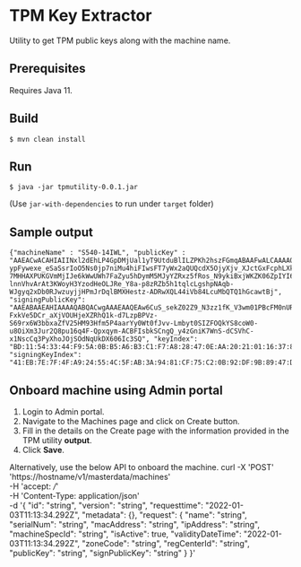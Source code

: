 # TPM Key Extractor

Utility to get TPM public keys along with the machine name.

## Prerequisites

Requires Java 11.

## Build
```
$ mvn clean install
```

## Run
```
$ java -jar tpmutility-0.0.1.jar
```
(Use `jar-with-dependencies` to run under `target` folder)

## Sample output

```
{"machineName" : "S540-14IWL", "publicKey" : "AAEACwACAHIAIINxl2dEhLP4GpDMjUal1yT9UtduBlILZPKh2hszFGmqABAAFwALCAAAAQABAQDiSa_AdVmDrj-ypFywexe_eSaSsrIoO5Ns0jp7niMu4hiFIwsFT7yWx2aQUQcdX5OjyXjv_XJctGxFcphLXke5fwAoW6BsbeM__1Mlhq9YvdMKlwMjhKcd-7MHHAXPUKGVmMjIJe6kWwUWh7FaZyu5hDymM5MJyYZRxz5fRos_N9ykiBxjWKZK06ZpIYI6Tj9rUNZ6HAdbJH2RmBHuO0knpbXdB-lnnVhvArAt3KWoyH3YzodHeOLJRe_Y8a-p8zRZb5h1tqlcLgshpNAqb-WJgyq2xDb0RJwzuyjjHPmJrDqlBMXHestz-ADRwXQL44iVb84LcuMbQTQ1hGcawtBj", "signingPublicKey": "AAEABAAEAHIAAAAQABQACwgAAAEAAQEAw6CuS_sekZ02Z9_N3zz1fK_V3wm01PBcFM0nURerczjO2wqIxfmXpQQql3_S819nj_MwtkZ8K2ja0MRUJzJrmmbgBreFIGTa7Zhl9uAdzKghAA5hEaXV1YcxIl8m72vZpVX_dgqYzU8dccfRChsA-FxkVe5DCr_aXjVOUHjeXZRhQ1k-d7LzpBPVz-S69rx6W3bbxaZfV25HM93Hfm5P4aarYy0Wt0fJvv-Lmbyt0SIZFOQkYS8coW0-u8OiXm3Jur2Q8pu16q4F-Qpxqym-ACBFIsbkSCngQ_y4zGniK7WnS-dCSVhC-x1NscCq3PyXhoJOjSOdNqUkDX606Ic3SQ", "keyIndex": "BD:11:54:33:44:F9:5A:0B:B5:A6:B3:C1:F7:A8:28:47:0E:AA:20:21:01:16:37:89:D1:9C:8D:EC:96:5D:F5:A6", "signingKeyIndex": "41:EB:7E:7F:4F:A9:24:55:4C:5F:AB:3A:94:81:CF:75:C2:0B:92:DF:9B:89:47:D1:AD:B0:84:7A:F7:65:6A:88"}
```

## Onboard machine using Admin portal
1. Login to Admin portal.
2. Navigate to the Machines page and click on Create button.
3. Fill in the details on the Create page with the information provided in the TPM utility **output**.
4. Click **Save**.

Alternatively, use the below API to onboard the machine.
curl -X 'POST' \
  'https://hostname/v1/masterdata/machines' \
  -H 'accept: */*' \
  -H 'Content-Type: application/json' \
  -d '{
  "id": "string",
  "version": "string",
  "requesttime": "2022-01-03T11:13:34.292Z",
  "metadata": {},
  "request": {
    "name": "string",
    "serialNum": "string",
    "macAddress": "string",
    "ipAddress": "string",
    "machineSpecId": "string",
    "isActive": true,
    "validityDateTime": "2022-01-03T11:13:34.292Z",
    "zoneCode": "string",
    "regCenterId": "string",
    "publicKey": "string",
    "signPublicKey": "string"
  }
}'
